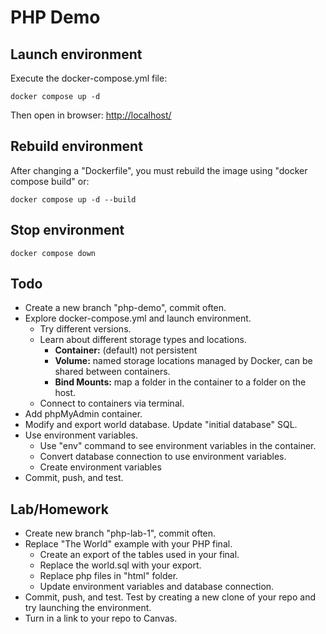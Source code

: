 # PHP Demo #

## Launch environment ##
Execute the docker-compose.yml file:
```shell
docker compose up -d
```
Then open in browser: <http://localhost/>

## Rebuild environment ##
After changing a "Dockerfile", you must rebuild the image using "docker compose build" or:
```shell
docker compose up -d --build
```

## Stop environment ##

```shell
docker compose down
```

## Todo ##
* Create a new branch "php-demo", commit often.
* Explore docker-compose.yml and launch environment.
  * Try different versions.
  * Learn about different storage types and locations.
    * __Container:__ (default) not persistent
    * __Volume:__ named storage locations managed by Docker, can be shared between containers.
    * __Bind Mounts:__ map a folder in the container to a folder on the host.
  * Connect to containers via terminal.
* Add phpMyAdmin container.
* Modify and export world database. Update "initial database" SQL.
* Use environment variables.
  * Use "env" command to see environment variables in the container.
  * Convert database connection to use environment variables.
  * Create environment variables 
* Commit, push, and test.

## Lab/Homework ##
* Create new branch "php-lab-1", commit often.
* Replace "The World" example with your PHP final.
  * Create an export of the tables used in your final.
  * Replace the world.sql with your export.
  * Replace php files in "html" folder.
  * Update environment variables and database connection.
* Commit, push, and test. Test by creating a new clone of your repo and try launching the environment.
* Turn in a link to your repo to Canvas.